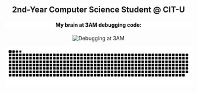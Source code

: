 <h2 align="center"><b>2nd-Year Computer Science Student @ CIT-U</b></h2>

<h4 align="center" style="background-color: white; color: black;"><b>My brain at 3AM debugging code:</b></h4>

<p align="center">
  <img src="https://github.com/user-attachments/assets/546bbc53-2aea-4482-9503-3a9be07b3937" alt="Debugging at 3AM" width="420">
</p>

<picture>
  <source media="(prefers-color-scheme: dark)" srcset="https://raw.githubusercontent.com/aaronjacalan/aaronjacalan/output/github-snake-dark.svg" />
  <source media="(prefers-color-scheme: light)" srcset="https://raw.githubusercontent.com/aaronjacalan/aaronjacalan/output/github-snake.svg" />
  <img alt="GitHub activity graph" src="https://raw.githubusercontent.com/aaronjacalan/aaronjacalan/output/github-snake.svg" />
</picture>
